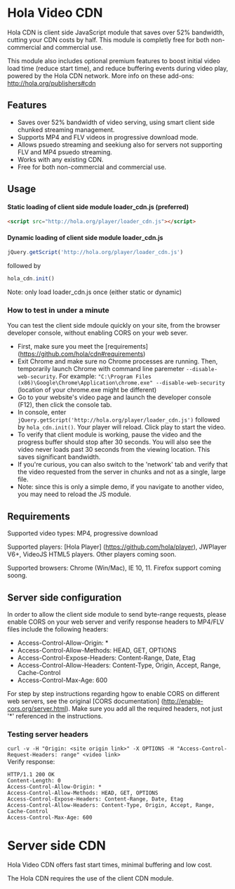 # Hola Video CDN

Hola CDN is client side JavaScript module that saves over 52% bandwidth, cutting your CDN costs by half.
This module is completly free for both non-commercial and commercial use.

This module also includes optional premium features to boost initial video load time (reduce start time), and reduce buffering events during video play, powered by the Hola CDN network. More info on these add-ons: http://hola.org/publishers#cdn

## Features

* Saves over 52% bandwidth of video serving, using smart client side chunked streaming management.
* Supports MP4 and FLV videos in progressive download mode.
* Allows psuedo streaming and seekiung also for servers not supporting FLV and MP4 psuedo streaming.
* Works with any existing CDN.
* Free for both non-commercial and commercial use.

## Usage

#### Static loading of client side module loader_cdn.js (preferred)
```html
<script src="http://hola.org/player/loader_cdn.js"></script>
```
#### Dynamic loading of client side module loader_cdn.js
```js
jQuery.getScript('http://hola.org/player/loader_cdn.js')
```
followed by
```js
hola_cdn.init()
```

Note: only load loader_cdn.js once (either static or dynamic)

### How to test in under a minute
You can test the client side mdoule quickly on your site, from the browser developer console, without enabling CORS on your web sever.
* First, make sure you meet the [requirements] (https://github.com/hola/cdn#requirements)
* Exit Chrome and make sure no Chrome processes are running. Then, temporarily launch Chrome with command line paremeter `--disable-web-security`. For example: `"C:\Program Files (x86)\Google\Chrome\Application\chrome.exe" --disable-web-security` (location of your chrome.exe might be different)
* Go to your website's video page and launch the developer console (F12), then click the console tab.
* In console, enter `jQuery.getScript('http://hola.org/player/loader_cdn.js')` followed by `hola_cdn.init()`. Your player will reload. Click play to start the video.
* To verify that client module is working, pause the video and the progress buffer should stop after 30 seconds. You will also see the video never loads past 30 seconds from the viewing location. This saves significant bandwidth.
* If you're curious, you can also switch to the 'network' tab and verify that the video requested from the server in chunks and not as a single, large file.
* Note: since this is only a simple demo, if you navigate to another video, you may need to reload the JS module.

## Requirements

Supported video types: MP4, progressive download

Supported players: [Hola Player] (https://github.com/hola/player), JWPlayer V6+, VideoJS HTML5 players. Other players coming soon.

Supported browsers: Chrome (Win/Mac), IE 10, 11. Firefox support coming soong.

## Server side configuration

In order to allow the client side module to send byte-range requests, please enable CORS on your web server and verify response headers to MP4/FLV files include the following headers:

* Access-Control-Allow-Origin: *
* Access-Control-Allow-Methods: HEAD, GET, OPTIONS
* Access-Control-Expose-Headers: Content-Range, Date, Etag
* Access-Control-Allow-Headers: Content-Type, Origin, Accept, Range, Cache-Control
* Access-Control-Max-Age: 600

For step by step instructions regarding hgow to enable CORS on different web servers, see the original [CORS documentation] (http://enable-cors.org/server.html). Make sure you add all the required headers, not just '*' referenced in the instructions.

### Testing server headers
```curl -v -H "Origin: <site origin link>" -X OPTIONS -H "Access-Control-Request-Headers: range" <video link>```  
Verify response:
```
HTTP/1.1 200 OK
Content-Length: 0
Access-Control-Allow-Origin: *
Access-Control-Allow-Methods: HEAD, GET, OPTIONS
Access-Control-Expose-Headers: Content-Range, Date, Etag
Access-Control-Allow-Headers: Content-Type, Origin, Accept, Range, Cache-Control
Access-Control-Max-Age: 600
```

# Server side CDN

Hola Video CDN offers fast start times, minimal buffering and low cost.

The Hola CDN requires the use of the client CDN module.
